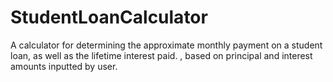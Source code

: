 # StudentLoanCalculator
A calculator for determining the approximate monthly payment on a student loan, as well as the lifetime interest paid. , based on principal and interest amounts inputted by user. 
